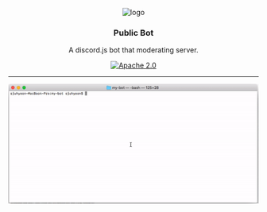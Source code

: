 <p align="center">
  <img alt="logo" src="https://discord.js.org/static/logo.svg" width="200" height="auto" alt="discord.js" /></a>
  <h3 align="center">Public Bot</h3>
  <p align="center">A discord.js bot that moderating server.</p>
  <p align="center">
  <a href="https://opensource.org/licenses/Apache-2.0"><img src="https://img.shields.io/badge/License-Apache%202.0-blue.svg" alt="Apache 2.0"></a>
</p>
</p>

---

<!-- START doctoc generated TOC please keep comment here to allow auto update -->
<!-- DON'T EDIT THIS SECTION, INSTEAD RE-RUN doctoc TO UPDATE -->

![gif.gif](./assets/gif.gif) 

